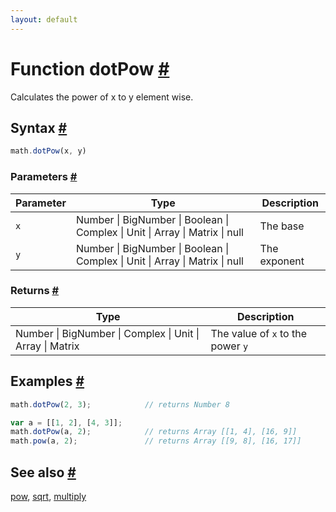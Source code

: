 ```yaml
---
layout: default
---
```


<h1 id="function-dotpow">Function dotPow <a href="#function-dotpow" title="Permalink">#</a></h1>

Calculates the power of x to y element wise.


<h2 id="syntax">Syntax <a href="#syntax" title="Permalink">#</a></h2>

```js
math.dotPow(x, y)
```

<h3 id="parameters">Parameters <a href="#parameters" title="Permalink">#</a></h3>

Parameter | Type | Description
--------- | ---- | -----------
`x` | Number &#124; BigNumber &#124; Boolean &#124; Complex &#124; Unit &#124; Array &#124; Matrix &#124; null | The base
`y` | Number &#124; BigNumber &#124; Boolean &#124; Complex &#124; Unit &#124; Array &#124; Matrix &#124; null | The exponent

<h3 id="returns">Returns <a href="#returns" title="Permalink">#</a></h3>

Type | Description
---- | -----------
Number &#124; BigNumber &#124; Complex &#124; Unit &#124; Array &#124; Matrix | The value of `x` to the power `y`


<h2 id="examples">Examples <a href="#examples" title="Permalink">#</a></h2>

```js
math.dotPow(2, 3);            // returns Number 8

var a = [[1, 2], [4, 3]];
math.dotPow(a, 2);            // returns Array [[1, 4], [16, 9]]
math.pow(a, 2);               // returns Array [[9, 8], [16, 17]]
```


<h2 id="see-also">See also <a href="#see-also" title="Permalink">#</a></h2>

[pow](pow.html),
[sqrt](sqrt.html),
[multiply](multiply.html)


<!-- Note: This file is automatically generated from source code comments. Changes made in this file will be overridden. -->
